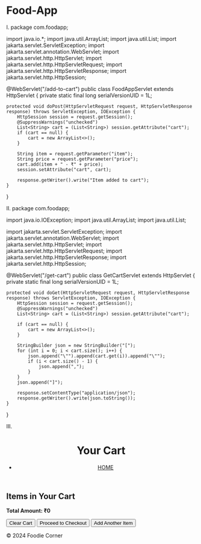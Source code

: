 # Food-App
I.
package com.foodapp;

import java.io.*;
import java.util.ArrayList;
import java.util.List;
import jakarta.servlet.ServletException;
import jakarta.servlet.annotation.WebServlet;
import jakarta.servlet.http.HttpServlet;
import jakarta.servlet.http.HttpServletRequest;
import jakarta.servlet.http.HttpServletResponse;
import jakarta.servlet.http.HttpSession;

@WebServlet("/add-to-cart")
public class FoodAppServlet extends HttpServlet {
    private static final long serialVersionUID = 1L;

    protected void doPost(HttpServletRequest request, HttpServletResponse response) throws ServletException, IOException {
        HttpSession session = request.getSession();
        @SuppressWarnings("unchecked")
        List<String> cart = (List<String>) session.getAttribute("cart");
        if (cart == null) {
            cart = new ArrayList<>();
        }

        String item = request.getParameter("item");
        String price = request.getParameter("price");
        cart.add(item + " - ₹" + price);
        session.setAttribute("cart", cart);

        response.getWriter().write("Item added to cart");
    }
}



II.
package com.foodapp;

import java.io.IOException;
import java.util.ArrayList;
import java.util.List;

import jakarta.servlet.ServletException;
import jakarta.servlet.annotation.WebServlet;
import jakarta.servlet.http.HttpServlet;
import jakarta.servlet.http.HttpServletRequest;
import jakarta.servlet.http.HttpServletResponse;
import jakarta.servlet.http.HttpSession;

@WebServlet("/get-cart")
public class GetCartServlet extends HttpServlet {
    private static final long serialVersionUID = 1L;

    protected void doGet(HttpServletRequest request, HttpServletResponse response) throws ServletException, IOException {
        HttpSession session = request.getSession();
        @SuppressWarnings("unchecked")
        List<String> cart = (List<String>) session.getAttribute("cart");

        if (cart == null) {
            cart = new ArrayList<>();
        }

        StringBuilder json = new StringBuilder("[");
        for (int i = 0; i < cart.size(); i++) {
            json.append("\"").append(cart.get(i)).append("\"");
            if (i < cart.size() - 1) {
                json.append(",");
            }
        }
        json.append("]");

        response.setContentType("application/json");
        response.getWriter().write(json.toString());
    }
}


III.
<!DOCTYPE html>
<html lang="en">
<head>
    <meta charset="UTF-8">
    <meta name="viewport" content="width=device-width, initial-scale=1.0">
    <title>Your Cart</title>
    <link rel="stylesheet" href="styles.css">
</head>
<body>
    <header>
        <div class="container">
            <h1>Your Cart</h1>
        </div>
        <nav>
            <ul>
                <li><a href="project1.html">HOME</a></li>
            </ul>
        </nav>
    </header>
    <section id="cart-items">
        <h2>Items in Your Cart</h2>
        <ul id="cart-list"></ul>
        <p><strong>Total Amount: ₹<span id="total-amount">0</span></strong></p>
        <button id="clear-cart">Clear Cart</button>
        <button id="checkout">Proceed to Checkout</button>
        <button id="add-item">Add Another Item</button>
    </section>
    <footer>
        <p>&copy; 2024 Foodie Corner</p>
    </footer>
    <script>
        const cart = JSON.parse(localStorage.getItem("cart")) || [];
        const cartList = document.getElementById("cart-list");
        const totalAmountElement = document.getElementById("total-amount");

        let totalAmount = 0;

        if (cart.length > 0) {
            cart.forEach(item => {
                const li = document.createElement("li");
                li.textContent = `${item.item} - ₹${item.price}`;
                cartList.appendChild(li);
                totalAmount += parseInt(item.price);
            });
            totalAmountElement.textContent = totalAmount;
        } else {
            cartList.innerHTML = "<li>Your cart is empty.</li>";
        }

        document.getElementById("clear-cart").addEventListener("click", () => {
            localStorage.removeItem("cart");
            window.location.reload();
        });

        document.getElementById("checkout").addEventListener("click", () => {
            if (cart.length > 0) {
                alert(`Payment Successful! Total Amount: ₹${totalAmount}`);
                localStorage.removeItem("cart");
                window.location.href = "project1.html";
            } else {
                alert("Your cart is empty! Add items before checking out.");
            }
        });

        document.getElementById("add-item").addEventListener("click", () => {
            window.location.href = "project1.html";
        });
    </script>
</body>
</html>


IV.
<%@ page import="java.util.*" %>
<%@ page contentType="text/html;charset=UTF-8" language="java" %>
<html>
<head>
    <title>FoodApp - Cart</title>
</head>
<body>
    <h1>Your Cart</h1>
    <ul>
        <% 
            // Retrieve cart items passed from the servlet
            Object cartObj = request.getAttribute("cart");
            if (cartObj instanceof List) {
                List<String> cart = (List<String>) cartObj;
                if (!cart.isEmpty()) {
                    for (String item : cart) {
                        out.println("<li>" + item + "</li>");
                    }
                } else {
                    out.println("<li>Your cart is empty.</li>");
                }
            } else {
                out.println("<li>Your cart is empty.</li>");
            }
        %>
    </ul>
    <a href="project1.html">Back to Menu</a>
</body>
</html>

V.
<!DOCTYPE html>
<html lang="en">
<head>
    <meta charset="UTF-8">
    <meta name="viewport" content="width=device-width, initial-scale=1.0">
    <title>Food App</title>
    <link rel="stylesheet" href="styless.css">
    <link href='https://unpkg.com/boxicons@2.1.4/css/boxicons.min.css' rel='stylesheet'>
</head>
<body>
   
        <header>
            
                <div class="container">
                   
                        <h1>The Saturday's</h1>
                    </div>
  <style>
* {
    margin: 0;
    padding: 0;
    box-sizing: border-box;
}
body{
    display:flex;
    justify-content: center;
    align-items: center;
  min-height: 100vh;
    background:url('snoo.jpeg');
    background-position: center;
    background-size: cover;
 }

.wrapper{
    width: 420px;
   background-color:bisque;
   border: 2px solid rgba(39, 37, 37, 0.2);
    color: #1d1c1c;
    border-radius: 10px;
    padding: 30px 40px;

}
.wrapper h1{
    font-size: 36px;
    text-align: center;
}
 .wrapper .input-box{
    position: relative;
    width: 100%;
    height: 50px;
  
    margin: 40px 0;
}
 .input-box input{
    width: 100%;
    height: 100%;
    
    background: transparent;
    border: none;
    outline: none;
    border: 2px solid rgba(55, 52, 52, 0.2);
    border-radius: 40px;
    font-size: 16px;
    color:black;
    padding: 20px 10px 10px ;
}
 
 .input-box input::placeholder{
    color:#1a1818;
}
.input-box i{
    position: absolute;
    right: 20px;
    top:50%;
    transform: translate(-50%);
    font-size: 20pxs;

}
 .wrapper .btn{
    width: 80%;
    height: 55px;
    background: #fff;
    border: none;
    outline: none;
    border-radius: 40px;
    margin-left: 50px;
    margin-top: 20px;
    cursor: pointer;
    font-size: 16px;
    color: black;
    font-weight: 600;
}


</style>
           
          
            <div class="wrapper">
                <form action="">
                  <h1>Login</h1>
                  <div class="input-box">
                      <input type="text" placeholder="Username">
                      <i class='bx bxs-user'></i>
                  </div>
                  <div class="input-box">
                      <input type="password" placeholder="password">
                      <i class='bx bxs-lock-alt'></i>
                  </div>
                  <button type="submit" class="btn">Login</button>
                  
                </form>
                </div>
            </div>
            </header>
            </body>
            </html>

VI.

<!DOCTYPE html>
<html lang="en">
<head>
    <meta charset="UTF-8">
    <meta name="viewport" content="width=device-width, initial-scale=1.0">
    <title>Food Menu</title>
    <link rel="stylesheet" href="styles.css">
</head>
<body>
    <header>
        <div class="container">
            <h1>The Saturday's</h1>
        </div>
        <nav>
            <ul>
                <li><a href="login.html">Login</a></li>
            </ul>
        </nav>
    </header>
    <section id="menu">
        <h2>Menu</h2>
        <!-- Menu items -->
        <div class="menu-item">
            <img src="backkk.jpg" alt="Nut Brownie">
            <h3>Nut Brownie</h3>
            <p>Price: ₹50</p>
            <button class="add-to-cart" data-item="Nut Brownie" data-price="50">Add to Cart</button>
        </div>
                <div class="menu-item">
            <img src="chochomoun.jpeg" alt="Choco Filled Cup">
            <h3>Choco Filled Cup</h3>
            <p>Price: ₹80</p>
            <button class="add-to-cart" data-item="Choco Filled Cup" data-price="80">Add to Cart</button>
        </div>
          <div class="menu-item">
            <img src="cshake.jpg" alt="Shake">
            <h3>Choco Shake</h3>
            <p>Price: ₹40</p>
            <button class="add-to-cart" data-item="Choco Shake" data-price="40">Add to Cart</button>
        </div>
           <div class="menu-item">
            <img src="matcha.jpeg" alt="Matcha">
            <h3>Matcha Pastry</h3>
            <p>Price: ₹100</p>
            <button class="add-to-cart" data-item="Matcha Pastry" data-price="100">Add to Cart</button>
        </div>
                        <div class="menu-item">
            <img src="pan.jpeg" alt="Pancake">
            <h3>Pancake</h3>
            <p>Price: ₹80</p>
            <button class="add-to-cart" data-item="Pancake" data-price="80">Add to Cart</button>
        </div>
                        <div class="menu-item">
            <img src="pasta0.jpg" alt="pasta">
            <h3>Pasta</h3>
            <p>Price: ₹100</p>
            <button class="add-to-cart" data-item="Pasta" data-price="100">Add to Cart</button>
        </div>
        
       
    </section>
    <footer>
        <p>&copy; 2024 Foodie Corner</p>
    </footer>
    <script src="script.js"></script>
</body>
</html>


document.querySelectorAll(".add-to-cart").forEach(button => {
    button.addEventListener("click", () => {
        const item = button.getAttribute("data-item");
        const price = button.getAttribute("data-price");

        let cart = JSON.parse(localStorage.getItem("cart")) || [];
        cart.push({ item, price });
        localStorage.setItem("cart", JSON.stringify(cart));

        window.location.href = "cart.html";
    });
});

VII.

body {
    font-family: Arial, sans-serif;
    margin: 0;
    padding: 0;
    background-color: #f8f8f8;
}

h1, h2, h3 {
    color: #333;
}

header {
    background-color: #333;
    color: white;
    padding: 20px;
}

header .container {
    max-width: 1200px;
    margin: 0 auto;
    text-align: center;
}

header nav ul {
    list-style-type: none;
    padding: 0;
}

header nav ul li {
    display: inline;
    margin-right: 20px;
}

header nav ul li a {
    color: white;
    text-decoration: none;
    font-size: 16px;
}

#menu {
    max-width: 1200px;
    margin: 20px auto;
    text-align: center;
}

.menu-item {
    display: inline-block;
    width: 200px;
    padding: 20px;
    margin: 20px;
    background-color: white;
    box-shadow: 0 0 10px rgba(0, 0, 0, 0.1);
    border-radius: 10px;
}

.menu-item img {
    width: 100%;
    border-radius: 10px;
}

button {
    background-color: #ff6347;
    color: white;
    border: none;
    padding: 10px;
    margin-top: 10px;
    cursor: pointer;
    border-radius: 5px;
    font-size: 14px;
}

button:hover {
    background-color: #ff4500;
}
#cart-items {
    max-width: 1000px;
    margin: 20px auto;
    padding: 20px;
    background-color: white;
    box-shadow: 0 0 10px rgba(0, 0, 0, 0.1);
    border-radius: 10px;
}

.cart-item {
    border-bottom: 1px solid #ddd;
    padding: 10px 0;
}

.cart-item h3 {
    margin: 0;
}

#clear-cart, #checkout {
    display: inline-block;
    background-color: #ff6347;
    color: white;
    border: none;
    padding: 10px 20px;
    margin-top: 20px;
    cursor: pointer;
    border-radius: 5px;
    font-size: 16px;
}

#clear-cart:hover, #checkout:hover {
    background-color: #ff4500;
}

/* Footer styles */
footer {
    text-align: center;
    background-color: #333;
    color: white;
    padding: 10px;
    position: fixed;
    bottom: 0;
    width: 100%;
}


